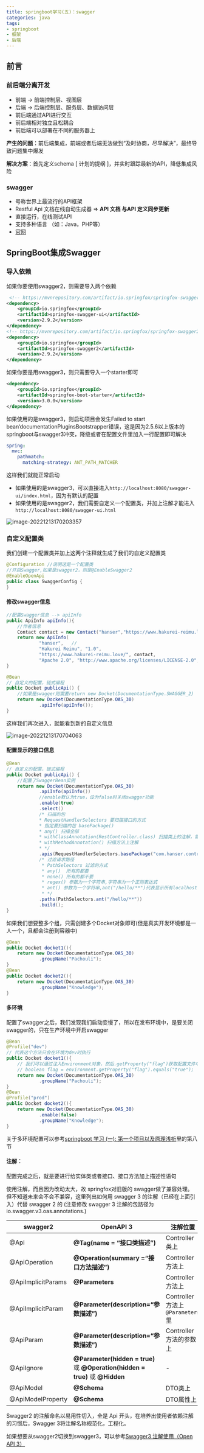 ```yaml
---
title: springboot学习(五)：swagger
categories: java
tags:
- springboot
- 框架
- 后端
---
```


## 前言

### 前后端分离开发

- 前端 -> 前端控制层、视图层
- 后端 -> 后端控制层、服务层、数据访问层
- 前后端通过API进行交互
- 前后端相对独立且松耦合
- 前后端可以部署在不同的服务器上

**产生的问题**：前后端集成，前端或者后端无法做到“及时协商，尽早解决”，最终导致问题集中爆发

**解决方案**：首先定义schema [ 计划的提纲 ]，并实时跟踪最新的API，降低集成风险

### swagger

- 号称世界上最流行的API框架
- Restful Api 文档在线自动生成器 => **API 文档 与API 定义同步更新**
- 直接运行，在线测试API
- 支持多种语言 （如：Java，PHP等）
- [官网](https://swagger.io/)

## SpringBoot集成Swagger

### 导入依赖

如果你要使用swagger2，则需要导入两个依赖

```xml
 <!-- https://mvnrepository.com/artifact/io.springfox/springfox-swagger-ui -->
<dependency>
    <groupId>io.springfox</groupId>
    <artifactId>springfox-swagger-ui</artifactId>
    <version>2.9.2</version>
</dependency>
<!-- https://mvnrepository.com/artifact/io.springfox/springfox-swagger2 -->
<dependency>
    <groupId>io.springfox</groupId>
    <artifactId>springfox-swagger2</artifactId>
    <version>2.9.2</version>
</dependency>
```

如果你要是用swagger3，则只需要导入一个starter即可

```xml
<dependency>
    <groupId>io.springfox</groupId>
    <artifactId>springfox-boot-starter</artifactId>
    <version>3.0.0</version>
</dependency>
```

如果使用的是swagger3，则启动项目会发生Failed to start bean‘documentationPluginsBootstrapper错误，这是因为2.5.6以上版本的springboot与swagger3冲突，降级或者在配置文件里加入一行配置即可解决

```yaml
spring:
  mvc:
    pathmatch:
      matching-strategy: ANT_PATH_MATCHER
```

这样我们就能正常启动

- 如果使用的是swagger3，可以直接进入`http://localhost:8080/swagger-ui/index.html`，因为有默认的配置
- 如果使用的是swagger2，我们需要自定义一个配置类，并加上注解才能进入`http://localhost:8080/swagger-ui.html`

![image-20221213170203357](https://hanser373.oss-cn-beijing.aliyuncs.com/img/202212131702424.png)

### 自定义配置类

我们创建一个配置类并加上这两个注释就生成了我们的自定义配置类

```java
@Configuration //说明这是一个配置类
//开启Swagger,如果是swagger2，则是@EnableSwagger2
@EnableOpenApi
public class SwaggerConfig {
}
```

#### 修改swagger信息

```java
//配置Swagger信息 --> apiInfo
public ApiInfo apiInfo(){
    //作者信息
    Contact contact = new Contact("hanser","https://www.hakurei-reimu.love/","159753852654");
    return new ApiInfo(
            "hanser",   //
            "Hakurei Reimu", "1.0",
            "https://www.hakurei-reimu.love/", contact,
            "Apache 2.0", "http://www.apache.org/licenses/LICENSE-2.0", new ArrayList());
}

@Bean
// 自定义的配置，链式编程
public Docket publicApi() {
    //如果是swagger则需要return new Docket(DocumentationType.SWAGGER_2)
    return new Docket(DocumentationType.OAS_30)
            .apiInfo(apiInfo());
}
```

这样我们再次进入，就能看到新的自定义信息

![image-20221213170704063](https://hanser373.oss-cn-beijing.aliyuncs.com/img/202212131707105.png)

#### 配置显示的接口信息

```java
@Bean
// 自定义的配置，链式编程
public Docket publicApi() {
    //配置了SwaggerBean实例
    return new Docket(DocumentationType.OAS_30)
            .apiInfo(apiInfo())
            //enable默认为true，设为false时关闭swagger功能
            .enable(true)
            .select()
            /* 扫描的包
            * RequestHandlerSelectors 要扫描接口的方式
            * 指定要扫描的包 basePackage()
            * any() 扫描全部
            * withClassAnnotation(RestController.class) 扫描类上的注解，需要注解的反射对象
            * withMethodAnnotation() 扫描方法上注解
            * */
            .apis(RequestHandlerSelectors.basePackage("com.hanser.controller"))
            /* 过滤请求路径
             * PathSelectors 过滤的方式
             * any()  所有的都要
             * none() 所有的都不要
             * regex() 参数为一个字符串,字符串为一个正则表达式
             * ant() 参数为一个字符串,ant("/hello/**")代表显示所有localhost:8080/hello/**的请求
             * */
            .paths(PathSelectors.ant("/hello/**"))
            .build();
}
```

如果我们想要整多个组，只需创建多个Docket对象即可(但是真实开发环境都是一人一个，且都会注册到容器中)

```java
@Bean
public Docket docket1(){
    return new Docket(DocumentationType.OAS_30)
            .groupName("Pachouli");
}
@Bean
public Docket docket2(){
    return new Docket(DocumentationType.OAS_30)
            .groupName("Knowledge");
}
```

#### 多环境

配置了swagger之后，我们发现我们启动变慢了，所以在发布环境中，是要关闭swagger的，只在生产环境中开启swagger

```java
@Bean
@Profile("dev")
// 代表这个方法只会在环境为dev时执行
public Docket docket1(){
    // 我们可以通过注入Environment对象，然后.getProperty("flag")获取配置文件中flag的值,返回值为String
    // boolean flag = environment.getProperty("flag").equals("true");
    return new Docket(DocumentationType.OAS_30)
            .groupName("Pachouli");
}
@Bean
@Profile("prod")
public Docket docket2(){
    return new Docket(DocumentationType.OAS_30)
            .enable(false)
            .groupName("Knowledge");
}
```

关于多环境配置可以参考[springboot 学习 (一): 第一个项目以及原理浅析](https://www.hakurei-reimu.love/2022/12/08/springboot%E5%AD%A6%E4%B9%A0/)里的第八节

#### 注解：

配置完成之后，就是要进行给实体类或者接口、接口方法加上描述性语句

使用注解，而且因为改动太大，故 springfox对旧版的 swagger做了兼容处理。
但不知道未来会不会不兼容，这里列出如何用 swagger 3 的注解（已经在上面引入）代替 swagger 2 的
(注意修改 swagger 3 注解的包路径为io.swagger.v3.oas.annotations.)

| swagger2           | **OpenAPI 3**                                                | **注解位置**                       |
| ------------------ | ------------------------------------------------------------ | ---------------------------------- |
| @Api               | **@Tag(name = “接口类描述”)**                                | Controller 类上                    |
| @ApiOperation      | **@Operation(summary =“接口方法描述”)**                      | Controller 方法上                  |
| @ApiImplicitParams | **@Parameters**                                              | Controller 方法上                  |
| @ApiImplicitParam  | **@Parameter(description=“参数描述”)**                       | Controller 方法上 `@Parameters` 里 |
| @ApiParam          | **@Parameter(description=“参数描述”)**                       | Controller 方法的参数上            |
| @ApiIgnore         | **@Parameter(hidden = true)** 或 **@Operation(hidden = true)** 或 **@Hidden** | -                                  |
| @ApiModel          | **@Schema**                                                  | DTO类上                            |
| @ApiModelProperty  | **@Schema**                                                  | DTO属性上                          |

Swagger2 的注解命名以易用性切入，全是 Api 开头，在培养出使用者依赖注解的习惯后，Swagger 3将注解名称规范化，工程化。



如果想要从swagger2切换到swagger3，可以参考[Swagger3 注解使用（Open API 3）](https://blog.csdn.net/qq_35425070/article/details/105347336)
